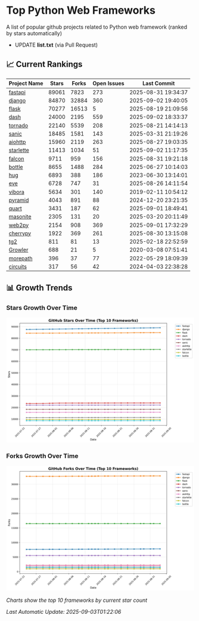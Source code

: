 # Top Python Web Frameworks
A list of popular github projects related to Python web framework (ranked by stars automatically)

* UPDATE **list.txt** (via Pull Request)

## 📈 Current Rankings

| Project Name | Stars | Forks | Open Issues | Last Commit |
| ------------ | ----- | ----- | ----------- | ----------- |
| [fastapi](https://github.com/fastapi/fastapi) | 89061 | 7823 | 273 | 2025-08-31 19:34:37 |
| [django](https://github.com/django/django) | 84870 | 32884 | 360 | 2025-09-02 19:40:05 |
| [flask](https://github.com/pallets/flask) | 70277 | 16513 | 5 | 2025-08-19 21:09:56 |
| [dash](https://github.com/plotly/dash) | 24000 | 2195 | 559 | 2025-09-02 18:33:37 |
| [tornado](https://github.com/tornadoweb/tornado) | 22140 | 5539 | 208 | 2025-08-21 14:14:13 |
| [sanic](https://github.com/sanic-org/sanic) | 18485 | 1581 | 143 | 2025-03-31 21:19:26 |
| [aiohttp](https://github.com/aio-libs/aiohttp) | 15960 | 2119 | 263 | 2025-08-27 19:03:35 |
| [starlette](https://github.com/encode/starlette) | 11413 | 1034 | 51 | 2025-09-02 11:17:35 |
| [falcon](https://github.com/falconry/falcon) | 9711 | 959 | 156 | 2025-08-31 19:21:18 |
| [bottle](https://github.com/bottlepy/bottle) | 8655 | 1488 | 284 | 2025-06-27 10:14:03 |
| [hug](https://github.com/hugapi/hug) | 6893 | 388 | 186 | 2023-06-30 13:14:01 |
| [eve](https://github.com/pyeve/eve) | 6728 | 747 | 31 | 2025-08-26 14:11:54 |
| [vibora](https://github.com/vibora-io/vibora) | 5634 | 301 | 140 | 2019-02-11 10:54:12 |
| [pyramid](https://github.com/Pylons/pyramid) | 4043 | 891 | 88 | 2024-12-20 23:21:35 |
| [quart](https://github.com/pallets/quart) | 3431 | 187 | 62 | 2025-09-01 18:49:41 |
| [masonite](https://github.com/MasoniteFramework/masonite) | 2305 | 131 | 20 | 2025-03-20 20:11:49 |
| [web2py](https://github.com/web2py/web2py) | 2154 | 908 | 369 | 2025-09-01 17:32:29 |
| [cherrypy](https://github.com/cherrypy/cherrypy) | 1922 | 369 | 261 | 2025-08-30 13:15:08 |
| [tg2](https://github.com/TurboGears/tg2) | 811 | 81 | 13 | 2025-02-18 22:52:59 |
| [Growler](https://github.com/pyGrowler/Growler) | 688 | 21 | 5 | 2020-03-08 07:51:41 |
| [morepath](https://github.com/morepath/morepath) | 396 | 37 | 77 | 2022-05-29 18:09:39 |
| [circuits](https://github.com/circuits/circuits) | 317 | 56 | 42 | 2024-04-03 22:38:28 |

## 📊 Growth Trends

### Stars Growth Over Time
![Stars Chart](charts/stars_chart.jpg)

### Forks Growth Over Time
![Forks Chart](charts/forks_chart.jpg)

*Charts show the top 10 frameworks by current star count*


*Last Automatic Update: 2025-09-03T01:22:06*
